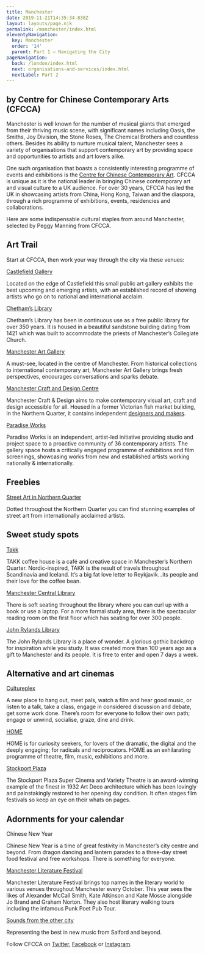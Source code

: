 ```yaml
---
title: Manchester
date: 2019-11-21T14:35:34.838Z
layout: layouts/page.njk
permalink: /manchester/index.html
eleventyNavigation:
  key: Manchester
  order: '14'
  parent: Part 1 – Navigating the City
pageNavigation:
  back: /london/index.html
  next: organisations-and-services/index.html
  nextLabel: Part 2
---
```

## by Centre for Chinese Contemporary Arts (CFCCA)

Manchester is well known for the number of musical giants that emerged from their thriving music scene, with significant names including Oasis, the Smiths, Joy Division, the Stone Roses, The Chemical Brothers and countless others. Besides its ability to nurture musical talent, Manchester sees a variety of organisations that support contemporary art by providing space and opportunities to artists and art lovers alike.

One such organisation that boasts a consistently interesting programme of events and exhibitions is the [Centre for Chinese Contemporary Art](https://www.artrabbit.com/organisations/cfcca-centre-for-chinese-contemporary-art). CFCCA is unique as it is the national leader in bringing Chinese contemporary art and visual culture to a UK audience. For over 30 years, CFCCA has led the UK in showcasing artists from China, Hong Kong, Taiwan and the diaspora, through a rich programme of exhibitions, events, residencies and collaborations.

Here are some indispensable cultural staples from around Manchester, selected by Peggy Manning from CFCCA.

## Art Trail

Start at CFCCA, then work your way through the city via these venues:

[Castlefield Gallery](https://www.artrabbit.com/organisations/castlefield-gallery)

Located on the edge of Castlefield this small public art gallery exhibits the best upcoming and emerging artists, with an established record of showing artists who go on to national and international acclaim.

[Chetham’s Library](https://www.artrabbit.com/organisations/chethams-library)

Chetham’s Library has been in continuous use as a free public library for over 350 years. It is housed in a beautiful sandstone building dating from 1421 which was built to accommodate the priests of Manchester’s Collegiate Church.

[Manchester Art Gallery](https://www.artrabbit.com/organisations/manchester-art-gallery)

A must-see, located in the centre of Manchester. From historical collections to international contemporary art, Manchester Art Gallery brings fresh perspectives, encourages conversations and sparks debate.

[Manchester Craft and Design Centre](https://www.artrabbit.com/organisations/manchester-craft-and-design-centre)

Manchester Craft & Design aims to make contemporary visual art, craft and design accessible for all. Housed in a former Victorian fish market building, in the Northern Quarter, it contains independent [designers and makers](http://www.craftanddesign.com/artists). 

[Paradise Works](https://www.artrabbit.com/organisations/paradise-works)

Paradise Works is an independent, artist-led initiative providing studio and project space to a proactive community of 36 contemporary artists. The gallery space hosts a critically engaged programme of exhibitions and film screenings, showcasing works from new and established artists working nationally & internationally.

## Freebies

[Street Art in Northern Quarter](https://northernquartermanchester.com/)

Dotted throughout the Northern Quarter you can find stunning examples of street art from internationally acclaimed artists.

## Sweet study spots

[Takk](http://takkmcr.com/)

TAKK coffee house is a café and creative space in Manchester’s Northern Quarter. Nordic-inspired, TAKK is the result of travels throughout Scandinavia and Iceland. It’s a big fat love letter to Reykjavik…its people and their love for the coffee bean.

[Manchester Central Library](https://secure.manchester.gov.uk/info/500138/central_library/6316/what_you_can_do_at_central_library/6)

There is soft seating throughout the library where you can curl up with a book or use a laptop. For a more formal study area, there is the spectacular reading room on the first floor which has seating for over 300 people.

[John Rylands Library](http://www.library.manchester.ac.uk/rylands/)

The John Rylands Library is a place of wonder. A glorious gothic backdrop for inspiration while you study. It was created more than 100 years ago as a gift to Manchester and its people. It is free to enter and open 7 days a week.

## Alternative and art cinemas

[Cultureplex](http://www.cultureplex.co.uk/)

A new place to hang out, meet pals, watch a film and hear good music, or listen to a talk, take a class, engage in considered discussion and debate, get some work done. There’s room for everyone to follow their own path; engage or unwind, socialise, graze, dine and drink.

[HOME](https://www.artrabbit.com/organisations/home-manchester)

HOME is for curiosity seekers, for lovers of the dramatic, the digital and the deeply engaging; for radicals and reciprocators. HOME as an exhilarating programme of theatre, film, music, exhibitions and more. 

[Stockport Plaza](https://stockportplaza.co.uk/)

The Stockport Plaza Super Cinema and Variety Theatre is an award-winning example of the finest in 1932 Art Deco architecture which has been lovingly and painstakingly restored to her opening day condition. It often stages film festivals so keep an eye on their whats on pages.

## Adornments for your calendar

Chinese New Year

Chinese New Year is a time of great festivity in Manchester’s city centre and beyond. From dragon dancing and lantern parades to a three-day street food festival and free workshops. There is something for everyone.

[Manchester Literature Festival](http://www.manchesterliteraturefestival.co.uk/)

Manchester Literature Festival brings top names in the literary world to various venues throughout Manchester every October. This year sees the likes of Alexander McCall Smith, Kate Atkinson and Kate Mosse alongside Jo Brand and Graham Norton. They also host literary walking tours including the infamous Punk Poet Pub Tour.

[Sounds from the other city](https://www.soundsfromtheothercity.com/)

Representing the best in new music from Salford and beyond.

Follow CFCCA on [Twitter](https://twitter.com/cfcca_uk), [Facebook](https://www.facebook.com/cfccauk) or [Instagram](http://instagram.com/@cfcca_uk).
